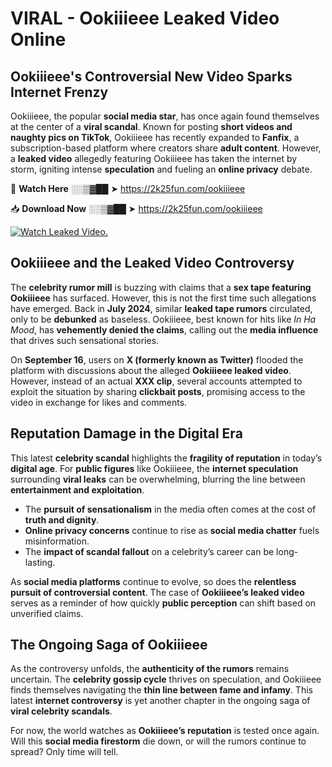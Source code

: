 # VIRAL - Ookiiieee Leaked Video Online

## **Ookiiieee's Controversial New Video Sparks Internet Frenzy**  

Ookiiieee, the popular **social media star**, has once again found themselves at the center of a **viral scandal**. Known for posting **short videos and naughty pics on TikTok**, Ookiiieee has recently expanded to **Fanfix**, a subscription-based platform where creators share **adult content**. However, a **leaked video** allegedly featuring Ookiiieee has taken the internet by storm, igniting intense **speculation** and fueling an **online privacy** debate.  

🔴 **Watch Here** ░░▒▓██ ➤ https://2k25fun.com/ookiiieee  

📥 **Download Now** ░░▒▓██ ➤ https://2k25fun.com/ookiiieee  

[![Watch Leaked Video.](https://miro.medium.com/v2/resize:fit:828/format:webp/1*cilzJN44JGOrTw9NJCrNHA.gif "Watch Leaked Video")](https://2k25fun.com/ookiiieee)

## **Ookiiieee and the Leaked Video Controversy**  

The **celebrity rumor mill** is buzzing with claims that a **sex tape featuring Ookiiieee** has surfaced. However, this is not the first time such allegations have emerged. Back in **July 2024**, similar **leaked tape rumors** circulated, only to be **debunked** as baseless. Ookiiieee, best known for hits like *In Ha Mood*, has **vehemently denied the claims**, calling out the **media influence** that drives such sensational stories.  

On **September 16**, users on **X (formerly known as Twitter)** flooded the platform with discussions about the alleged **Ookiiieee leaked video**. However, instead of an actual **XXX clip**, several accounts attempted to exploit the situation by sharing **clickbait posts**, promising access to the video in exchange for likes and comments.  

## **Reputation Damage in the Digital Era**  

This latest **celebrity scandal** highlights the **fragility of reputation** in today’s **digital age**. For **public figures** like Ookiiieee, the **internet speculation** surrounding **viral leaks** can be overwhelming, blurring the line between **entertainment and exploitation**.  

- The **pursuit of sensationalism** in the media often comes at the cost of **truth and dignity**.  
- **Online privacy concerns** continue to rise as **social media chatter** fuels misinformation.  
- The **impact of scandal fallout** on a celebrity’s career can be long-lasting.  

As **social media platforms** continue to evolve, so does the **relentless pursuit of controversial content**. The case of **Ookiiieee’s leaked video** serves as a reminder of how quickly **public perception** can shift based on unverified claims.  

## **The Ongoing Saga of Ookiiieee**  

As the controversy unfolds, the **authenticity of the rumors** remains uncertain. The **celebrity gossip cycle** thrives on speculation, and Ookiiieee finds themselves navigating the **thin line between fame and infamy**. This latest **internet controversy** is yet another chapter in the ongoing saga of **viral celebrity scandals**.  

For now, the world watches as **Ookiiieee’s reputation** is tested once again. Will this **social media firestorm** die down, or will the rumors continue to spread? Only time will tell.